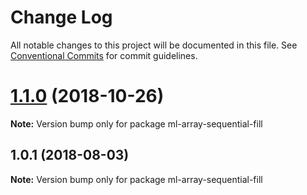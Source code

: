# Change Log

All notable changes to this project will be documented in this file.
See [Conventional Commits](https://conventionalcommits.org) for commit guidelines.

# [1.1.0](https://github.com/mljs/array/compare/ml-array-sequential-fill@1.0.1...ml-array-sequential-fill@1.1.0) (2018-10-26)

**Note:** Version bump only for package ml-array-sequential-fill





<a name="1.0.1"></a>
## 1.0.1 (2018-08-03)




**Note:** Version bump only for package ml-array-sequential-fill
